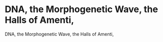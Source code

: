 # DNA, the Morphogenetic Wave, the Halls of Amenti,

DNA, the Morphogenetic Wave, the Halls of Amenti,